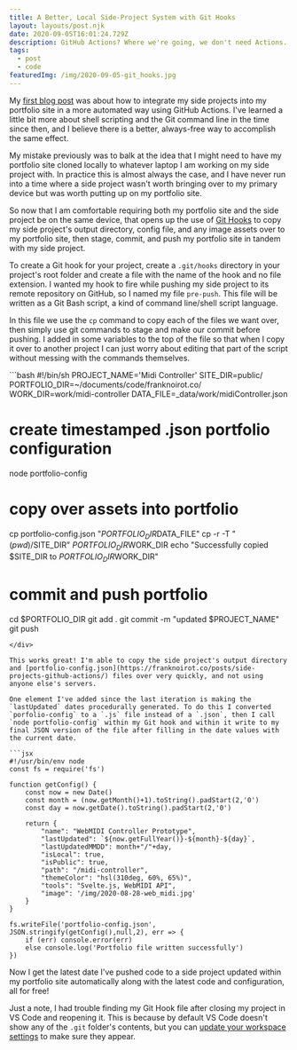 ```yaml
---
title: A Better, Local Side-Project System with Git Hooks
layout: layouts/post.njk
date: 2020-09-05T16:01:24.729Z
description: GitHub Actions? Where we're going, we don't need Actions.
tags:
  - post
  - code
featuredImg: /img/2020-09-05-git_hooks.jpg
---
```

My [first blog post](https://franknoirot.co/posts/side-projects-github-actions) was about how to integrate my side projects into my portfolio site in a more automated way using GitHub Actions. I've learned a little bit more about shell scripting and the Git command line in the time since then, and I believe there is a better, always-free way to accomplish the same effect.

My mistake previously was to balk at the idea that I might need to have my portfolio site cloned locally to whatever laptop I am working on my side project with. In practice this is almost always the case, and I have never run into a time where a side project wasn't worth bringing over to my primary device but was worth putting up on my portfolio site.

So now that I am comfortable requiring both my portfolio site and the side project be on the same device, that opens up the use of [Git Hooks](https://githooks.com/) to copy my side project's output directory, config file, and any image assets over to my portfolio site, then stage, commit, and push my portfolio site in tandem with my side project.

To create a Git hook for your project, create a `.git/hooks` directory in your project's root folder and create a file with the name of the hook and no file extension. I wanted my hook to fire while pushing my side project to its remote repository on GitHub, so I named my file `pre-push`. This file will be written as a Git Bash script, a kind of command line/shell script language.

In this file we use the `cp` command to copy each of the files we want over, then simply use git commands to stage and make our commit before pushing. I added in some variables to the top of the file so that when I copy it over to another project I can just worry about editing that part of the script without messing with the commands themselves.

<div class="steezy-pre">
```bash
#!/bin/sh
PROJECT_NAME='Midi Controller'
SITE_DIR=public/
PORTFOLIO_DIR=~/documents/code/franknoirot.co/
WORK_DIR=work/midi-controller
DATA_FILE=_data/work/midiController.json

# create timestamped .json portfolio configuration
node portfolio-config

# copy over assets into portfolio
cp portfolio-config.json "$PORTFOLIO_DIR$DATA_FILE"
cp -r -T "$( pwd )/$SITE_DIR" $PORTFOLIO_DIR$WORK_DIR
echo "Successfully copied $SITE_DIR to $PORTFOLIO_DIR$WORK_DIR"

# commit and push portfolio
cd $PORTFOLIO_DIR
git add .
git commit -m "updated $PROJECT_NAME"
git push
```
</div>

This works great! I'm able to copy the side project's output directory and [portfolio-config.json](https://franknoirot.co/posts/side-projects-github-actions/) files over very quickly, and not using anyone else's servers.

One element I've added since the last iteration is making the `lastUpdated` dates procedurally generated. To do this I converted `porfolio-config` to a `.js` file instead of a `.json`, then I call `node portfolio-config` within my Git hook and within it write to my final JSON version of the file after filling in the date values with the current date.

```jsx
#!/usr/bin/env node
const fs = require('fs')

function getConfig() {
    const now = new Date()
    const month = (now.getMonth()+1).toString().padStart(2,'0')
    const day = now.getDate().toString().padStart(2,'0')

    return {
        "name": "WebMIDI Controller Prototype",
        "lastUpdated": `${now.getFullYear()}-${month}-${day}`,
        "lastUpdatedMMDD": month+"/"+day,
        "isLocal": true,
        "isPublic": true,
        "path": "/midi-controller",
        "themeColor": "hsl(310deg, 60%, 65%)",
        "tools": "Svelte.js, WebMIDI API",
        "image": '/img/2020-08-28-web_midi.jpg'
    }
}

fs.writeFile('portfolio-config.json', JSON.stringify(getConfig(),null,2), err => {
    if (err) console.error(err)
    else console.log('Portfolio file written successfully')
})
```

Now I get the latest date I've pushed code to a side project updated within my portfolio site automatically along with the latest code and configuration, all for free!

Just a note, I had trouble finding my Git Hook file after closing my project in VS Code and reopening it. This is because by default VS Code doesn't show any of the `.git` folder's contents, but you can [update your workspace settings](https://medium.com/@imstudio/visual-studio-code-show-hidden-folder-5fd0f01d3d5e) to make sure they appear.